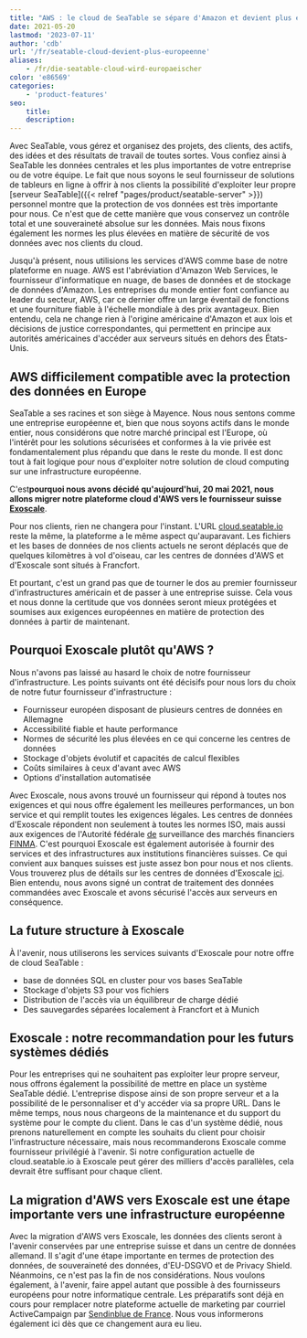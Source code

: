 ```yaml
---
title: "AWS : le cloud de SeaTable se sépare d'Amazon et devient plus européen - SeaTable"
date: 2021-05-20
lastmod: '2023-07-11'
author: 'cdb'
url: '/fr/seatable-cloud-devient-plus-europeenne'
aliases:
    - /fr/die-seatable-cloud-wird-europaeischer
color: 'e86569'
categories:
    - 'product-features'
seo:
    title:
    description:
---
```


Avec SeaTable, vous gérez et organisez des projets, des clients, des actifs, des idées et des résultats de travail de toutes sortes. Vous confiez ainsi à SeaTable les données centrales et les plus importantes de votre entreprise ou de votre équipe. Le fait que nous soyons le seul fournisseur de solutions de tableurs en ligne à offrir à nos clients la possibilité d'exploiter leur propre [serveur SeaTable]({{< relref "pages/product/seatable-server" >}}) personnel montre que la protection de vos données est très importante pour nous. Ce n'est que de cette manière que vous conservez un contrôle total et une souveraineté absolue sur les données. Mais nous fixons également les normes les plus élevées en matière de sécurité de vos données avec nos clients du cloud.

Jusqu'à présent, nous utilisions les services d'AWS comme base de notre plateforme en nuage. AWS est l'abréviation d'Amazon Web Services, le fournisseur d'informatique en nuage, de bases de données et de stockage de données d'Amazon. Les entreprises du monde entier font confiance au leader du secteur, AWS, car ce dernier offre un large éventail de fonctions et une fourniture fiable à l'échelle mondiale à des prix avantageux. Bien entendu, cela ne change rien à l'origine américaine d'Amazon et aux lois et décisions de justice correspondantes, qui permettent en principe aux autorités américaines d'accéder aux serveurs situés en dehors des États-Unis.

## AWS difficilement compatible avec la protection des données en Europe

SeaTable a ses racines et son siège à Mayence. Nous nous sentons comme une entreprise européenne et, bien que nous soyons actifs dans le monde entier, nous considérons que notre marché principal est l'Europe, où l'intérêt pour les solutions sécurisées et conformes à la vie privée est fondamentalement plus répandu que dans le reste du monde. Il est donc tout à fait logique pour nous d'exploiter notre solution de cloud computing sur une infrastructure européenne.

C'est**pourquoi nous avons décidé qu'aujourd'hui, 20 mai 2021, nous allons migrer notre plateforme cloud d'AWS vers le fournisseur suisse [Exoscale](https://www.exoscale.com/)**.

Pour nos clients, rien ne changera pour l'instant. L'URL [cloud.seatable.io](https://cloud.seatable.io) reste la même, la plateforme a le même aspect qu'auparavant. Les fichiers et les bases de données de nos clients actuels ne seront déplacés que de quelques kilomètres à vol d'oiseau, car les centres de données d'AWS et d'Exoscale sont situés à Francfort.

Et pourtant, c'est un grand pas que de tourner le dos au premier fournisseur d'infrastructures américain et de passer à une entreprise suisse. Cela vous et nous donne la certitude que vos données seront mieux protégées et soumises aux exigences européennes en matière de protection des données à partir de maintenant.

## Pourquoi Exoscale plutôt qu'AWS ?

Nous n'avons pas laissé au hasard le choix de notre fournisseur d'infrastructure. Les points suivants ont été décisifs pour nous lors du choix de notre futur fournisseur d'infrastructure :

- Fournisseur européen disposant de plusieurs centres de données en Allemagne
- Accessibilité fiable et haute performance
- Normes de sécurité les plus élevées en ce qui concerne les centres de données
- Stockage d'objets évolutif et capacités de calcul flexibles
- Coûts similaires à ceux d'avant avec AWS
- Options d'installation automatisée

Avec Exoscale, nous avons trouvé un fournisseur qui répond à toutes nos exigences et qui nous offre également les meilleures performances, un bon service et qui remplit toutes les exigences légales. Les centres de données d'Exoscale répondent non seulement à toutes les normes ISO, mais aussi aux exigences de l'Autorité fédérale [de](https://finma.ch/de/) surveillance des marchés financiers [FINMA](https://finma.ch/de/). C'est pourquoi Exoscale est également autorisée à fournir des services et des infrastructures aux institutions financières suisses. Ce qui convient aux banques suisses est juste assez bon pour nous et nos clients. Vous trouverez plus de détails sur les centres de données d'Exoscale [ici](https://www.exoscale.com/compliance/). Bien entendu, nous avons signé un contrat de traitement des données commandées avec Exoscale et avons sécurisé l'accès aux serveurs en conséquence.

## La future structure à Exoscale

À l'avenir, nous utiliserons les services suivants d'Exoscale pour notre offre de cloud SeaTable :

- base de données SQL en cluster pour vos bases SeaTable
- Stockage d'objets S3 pour vos fichiers
- Distribution de l'accès via un équilibreur de charge dédié
- Des sauvegardes séparées localement à Francfort et à Munich

## Exoscale : notre recommandation pour les futurs systèmes dédiés

Pour les entreprises qui ne souhaitent pas exploiter leur propre serveur, nous offrons également la possibilité de mettre en place un système SeaTable dédié. L'entreprise dispose ainsi de son propre serveur et a la possibilité de le personnaliser et d'y accéder via sa propre URL. Dans le même temps, nous nous chargeons de la maintenance et du support du système pour le compte du client. Dans le cas d'un système dédié, nous prenons naturellement en compte les souhaits du client pour choisir l'infrastructure nécessaire, mais nous recommanderons Exoscale comme fournisseur privilégié à l'avenir. Si notre configuration actuelle de cloud.seatable.io à Exoscale peut gérer des milliers d'accès parallèles, cela devrait être suffisant pour chaque client.

## La migration d'AWS vers Exoscale est une étape importante vers une infrastructure européenne

Avec la migration d'AWS vers Exoscale, les données des clients seront à l'avenir conservées par une entreprise suisse et dans un centre de données allemand. Il s'agit d'une étape importante en termes de protection des données, de souveraineté des données, d'EU-DSGVO et de Privacy Shield. Néanmoins, ce n'est pas la fin de nos considérations. Nous voulons également, à l'avenir, faire appel autant que possible à des fournisseurs européens pour notre informatique centrale. Les préparatifs sont déjà en cours pour remplacer notre plateforme actuelle de marketing par courriel ActiveCampaign par [Sendinblue de France](https://de.sendinblue.com/). Nous vous informerons également ici dès que ce changement aura eu lieu.

